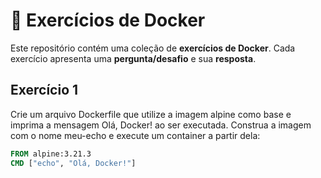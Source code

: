 # 🐳 Exercícios de Docker

Este repositório contém uma coleção de **exercícios de Docker**. Cada exercício apresenta uma **pergunta/desafio** e sua **resposta**.

## Exercício 1

Crie um arquivo Dockerfile que utilize a imagem alpine como base e imprima a mensagem Olá, Docker! ao ser executada. Construa a imagem com o nome meu-echo e execute um container a partir dela:

```Dockerfile
FROM alpine:3.21.3
CMD ["echo", "Olá, Docker!"]
```